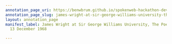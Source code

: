 ```yaml
---
annotation_page_uri: https://benwbrum.github.io/spokenweb-hackathon-development/annotations/james-wright-at-sir-george-williams-university-the-poetry-series-13-december-1968-canvas-1-unknown.json
annotation_page_slug: james-wright-at-sir-george-williams-university-the-poetry-series-13-december-1968-canvas-1-unknown
layout: annotation_page
manifest_label: James Wright at Sir George Williams University, The Poetry Series,
  13 December 1968

---
```

